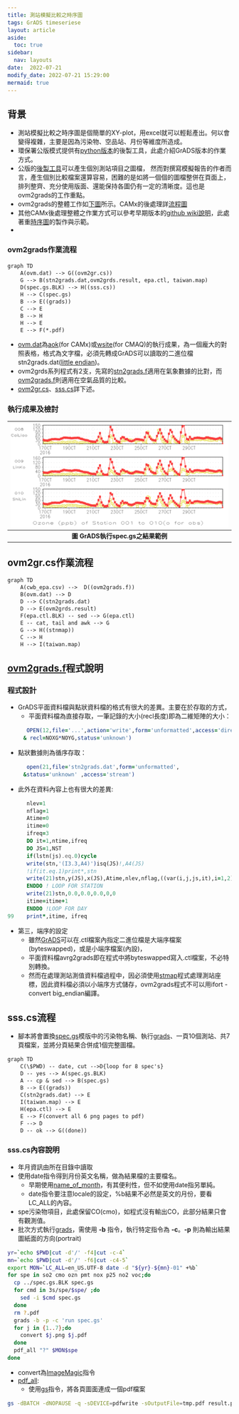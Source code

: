 ```yaml
---
title: 測站模擬比較之時序圖
tags: GrADS timeseriese
layout: article
aside:
  toc: true
sidebar:
  nav: layouts
date:  2022-07-21
modify_date: 2022-07-21 15:29:00
mermaid: true
---
```

## 背景
- 測站模擬比較之時序圖是個簡單的XY-plot，用excel就可以輕鬆產出。何以會變得複雜，主要是因為污染物、空品站、月份等維度所造成。
- 環保署公版模式提供有[python版本][postTS]的後製工具，此處介紹GrADS版本的作業方式。
- 公版的[後製工具][postTS]可以產生個別測站項目之圖檔，
然而對撰寫模擬報告的作者而言，產生個別比較檔案還算容易，困難的是如將一個個的圖檔整併在頁面上，排列整齊、充分使用版面、還能保持各圖仍有一定的清晰度。這也是ovm2grads的工作重點。
- ovm2grads的整體工作如[下圖](https://github.com/sinotec2/FAQ/blob/main/_posts/2022-07-21-ovm2grads.md#ovm2grads作業流程)所示。CAMx的後處理詳[流程圖](https://github.com/sinotec2/FAQ/blob/main/_posts/2022-07-20-aok.md#CAMx模式後處理整體流程)
- 其他CAMx後處理整體之作業方式可以參考早期版本的[github wiki說明](https://github.com/sinotec2/camxruns/wiki/GrADS圖檔之製作)，此處著重[時序圖](https://github.com/sinotec2/camxruns/wiki/GrADS圖檔之製作#時序圖ovm2grads-jobs)的製作與示範。
- 
### ovm2grads作業流程

```mermaid
graph TD
    A(ovm.dat) --> G((ovm2gr.cs))
    G --> B(stn2grads.dat,ovm2grds.result, epa.ctl, taiwan.map)
    D(spec.gs.BLK) --> H((sss.cs))
    H --> C(spec.gs)
    B --> E((grads))
    C --> E
    B --> H
    H --> E
    E --> F(*.pdf)
```
- [ovm.dat][ovm.dat]為[aok][aok](for CAMx)或[wsite][wsite](for CMAQ)的執行成果，為一個龐大的對照表格，格式為文字檔，必須先轉成GrADS可以讀取的二進位檔stn2grads.dat([little endian](https://github.com/sinotec2/camxruns/wiki/CAMx(UAM)的檔案格式#端序尾序的差異))。
- ovm2grds系列程式有2支，先寫的[stn2grads.f][1]適用在氣象數據的比對，而[ovm2grads.f][2]則適用在空氣品質的比較。
- [ovm2gr.cs]()、[sss.cs](https://sinotec2.github.io/FAQ/2022/07/21/ovm2grads.html#ssscs流程)詳下述。

### 執行成果及檢討

| ![a3](https://github.com/sinotec2/Focus-on-Air-Quality/raw/main/assets/images/a3.png) |
|:--:|
| <b>圖 GrADS執行spec.gs之結果範例</b>|


## ovm2gr.cs作業流程

```mermaid
graph TD
    A(cwb_epa.csv) -->  D((ovm2grads.f)) 
    B(ovm.dat) --> D
    D --> C(stn2grads.dat)
    D --> E(ovm2grds.result)
    F(epa.ctl.BLK) -- sed --> G(epa.ctl)
    E -- cat, tail and awk --> G
    G --> H((stnmap))
    C --> H
    H --> I(taiwan.map)
```

## [ovm2grads.f][2]程式說明

### 程式設計 
- GrADS平面資料檔與點狀資料檔的格式有很大的差異。主要在於存取的方式，
  - 平面資料檔為直接存取，一筆記錄的大小(recl長度)即為二維矩陣的大小：

```fortran
      OPEN(12,file='...',action='write',form='unformatted',access='direct',    
     & recl=NOXG*NOYG,status='unknown')    
```
- 點狀數據則為循序存取：

```fortran
      open(21,file='stn2grads.dat',form='unformatted',    
     &status='unknown' ,access='stream')    
```

- 此外在資料內容上也有很大的差異:

```fortran
      nlev=1    
      nflag=1    
      Atime=0    
      itime=0    
      ifreq=3    
      DO it=1,ntime,ifreq    
      DO JS=1,NST    
      if(lstn(js).eq.0)cycle    
      write(stn,'(I3.3,A4)')isq(JS)!,A4(JS)    
      !if(it.eq.1)print*,stn    
      write(21)stn,y(JS),x(JS),Atime,nlev,nflag,((var(i,j,js,it),i=1,2),j=1,8)    
      ENDDO ! LOOP FOR STATION    
      write(21)stn,0.0,0.0,0.0,0,0    
      itime=itime+1    
      ENDDO !LOOP FOR DAY    
99    print*,itime, ifreq
```

- 第三，端序的設定
  - 雖然[GrADS][grads]可以在.ctl檔案內指定二進位檔是大端序檔案(byteswapped)，或是小端序檔案(內設)，
  - 平面資料檔avrg2grads即在程式中將byteswapped寫入.ctl檔案，不必特別轉換。
  - 然而在處理測站測值資料檔過程中，因必須使用[stmap][stmap]程式處理測站座標，因此資料檔必須以小端序方式儲存，ovm2grads程式不可以用ifort -convert big_endian編譯。

## sss.cs流程
- 腳本將會置換[spec.gs](https://sinotec2.github.io/FAQ/2022/07/22/spec.gs.html)模版中的污染物名稱、執行[grads][grads]、一頁10個測站、共7頁檔案，並將分頁結果合併成1個完整圖檔。

```mermaid
graph TD
    C(\$PWD) -- date, cut -->D{loop for 8 spec's}
    D -- yes --> A(spec.gs.BLK)
    A -- cp & sed --> B(spec.gs)    
    B --> E((grads))
    C(stn2grads.dat) --> E
    I(taiwan.map) --> E
    H(epa.ctl) --> E
    E --> F(convert all 6 png pages to pdf)
    F --> D
    D -- ok --> G((done))
```

### sss.cs內容說明
- 年月資訊由所在目錄中讀取
- 使用date指令得到月份英文名稱，做為結果檔的主要檔名。
  - 早期使用[name_of_month](https://github.com/sinotec2/Focus-on-Air-Quality/blob/main/utilities/DateTime/name_of_month)，有其便利性，但不如使用date指另單純。
  - date指令要注意locale的設定，%b結果不必然是英文的月份，要看LC_ALL的內容。
- spe污染物項目，此處保留CO(cmo)，如程式沒有輸出CO，此部分結果只會有觀測值。
- 批次方式執行[grads][grads]，需使用 **-b** 指令，執行特定指令為 **-c**。**-p** 則為輸出結果圖紙面的方向(portrait)

```bash
yr=`echo $PWD|cut -d'/' -f4|cut -c-4`
mn=`echo $PWD|cut -d'/' -f6|cut -c4-5`
export MON=`LC_ALL=en_US.UTF-8 date -d "${yr}-${mn}-01" +%b`
for spe in so2 cmo ozn pmt nox p25 no2 voc;do
  cp ../spec.gs.BLK spec.gs
  for cmd in 3s/spe/$spe/ ;do
    sed -i $cmd spec.gs
  done
  rm ?.pdf
  grads -b -p -c 'run spec.gs'
  for j in {1..7};do
    convert $j.png $j.pdf
  done
  pdf_all "?" $MON$spe
done
```
- convert為[ImageMagic](https://sinotec2.github.io/Focus-on-Air-Quality/utilities/Graphics/imageMagicks/#imagemagicks)指令
- [pdf_all](https://github.com/sinotec2/camxruns/blob/master/pdf_all):
  - 使用[gs][gs]指令，將各頁圖面連成一個pdf檔案

```bash
gs -dBATCH -dNOPAUSE -q -sDEVICE=pdfwrite -sOutputFile=tmp.pdf result.pdf $i".pdf"
```

[postTS]: <https://sinotec2.github.io/Focus-on-Air-Quality/GridModels/TWNEPA_RecommCMAQ/post_process/Air_plot_tool/#air_plotsimobspy> "Focus-on-Air-Quality -> CMAQ模式 -> 環保署建議公版模式-> 後製工具 -> 空品繪圖工具(Air_plot_tool) -> air_plotsimobspy"
[ovm.dat]: <https://sinotec2.github.io/FAQ/2022/07/20/aok.html#ovm.dat> "ovm程式結果"
[aok]: <https://sinotec2.github.io/FAQ/2022/07/20/aok.html> "CAMx模擬結果之比對(aok)"
[wsite]: <https://sinotec2.github.io/Focus-on-Air-Quality/GridModels/POST/5IncProc/> "從COMBINE結果中讀取測站位置之濃度值(wsite)"
[1]: <https://github.com/sinotec2/camxruns/blob/master/stn2grads.f> "stn2grads.f source code"
[2]: <https://github.com/sinotec2/camxruns/blob/master/ovm2grads.f> "ovm2grads.f source code"
[stmap]: <http://cola.gmu.edu/grads/gadoc/gradutilstnmap.html> "stnmap 是一個實用的GrADS外部程序，它為測站數據檔寫出對照表(hash table)和/或鏈接列表信息，使 GrADS 可以更有效地讀取數據。產生測站數據檔(.dat)並創建隨附的數據描述符文件(.ctl檔)後，您必須先執行 stnmap 程序，然後才能使用GrADS查看.dat中的數據。"
[gs]: <https://www.linuxjournal.com/content/tech-tip-using-ghostscript-convert-and-combine-files> "Tech Tip: Using Ghostscript to Convert and Combine Files. It is easy to combine several input files into one combined PDF using Ghostscript:  gs -sDEVICE=pdfwrite -dNOPAUSE -dBATCH -dSAFER -sOutputFile=combined.pdf first.pdf second.pdf  third.pdf [...]"
[grads]: <https://sinotec2.github.io/FAQ/2022/07/21/grads.html> "GrADS筆記"